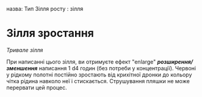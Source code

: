 назва: Тип Зілля росту : зілля

# Зілля зростання
_Тривале зілля_

При написанні цього зілля, ви отримуєте ефект "enlarge" **_розширення/зменшення_** написання 1 d4 годин (без потреби у концентрації). Червоні у рідкому полотні постійно зростають від крихітної дронки до кольору чітка рідина навколо неї і стискається. Струшування пляшки не може перервати цей процес. 